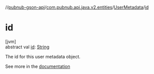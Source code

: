 //[pubnub-gson-api](../../../index.md)/[com.pubnub.api.java.v2.entities](../index.md)/[UserMetadata](index.md)/[id](id.md)

# id

[jvm]\
abstract val [id](id.md): [String](https://kotlinlang.org/api/latest/jvm/stdlib/kotlin/-string/index.html)

The id for this user metadata object.

See more in the [documentation](https://www.pubnub.com/docs/general/metadata/users-metadata)
